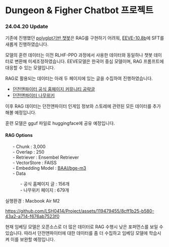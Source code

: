 # Dungeon & Figher Chatbot 프로젝트


<h3> 24.04.20 Update</h3>

기존에 진행했던 [polyglot기반 챗봇](https://github.com/LSH0414/Project/tree/master/DnF_Chatbot)은 RAG를 구현하기 어려워,  [EEVE-10.8b](https://huggingface.co/yanolja/EEVE-Korean-Instruct-10.8B-v1.0)에 SFT를 새롭게 진행하였습니다.

모델의 훈련 데이터는 이전 RLHF-PPO 과정에서 사용한 데이터와 동일하나 챗봇 데이터로 변환해 미세조정하였습니다. EEVE모델은 한국어 중심 모델이며, RAG 프롬프트에 대응할 수 있는 모델입니다.

RAG로 활용되는 데이터는 아래 두 페이지에 있는 글을 수집하여 진행하였습니다.
- [던전앤파이터 공식 홈페이지 커뮤니티 공략글](https://df.nexon.com/community/dnfboard/article/2760672?category=0)
- [던전앤파이터 나무위키](https://namu.wiki/w/던전앤파이터)


이후 RAG 데이터는 던전앤파이터 인게임 정보와 스토레에 관련된 모든 데이터를 추가해볼 예정입니다.

훈련 모델은 gguf 파일로 huggingface에 공유 예정입니다.

<h4>RAG Options</h4>

<ul>
  - Chunk : 3,000<br/>
  - Overlap : 250<br/>
  - Retriever : Ensembel Retriever<br/>
  - VectorStore : FAISS<br/>
  - Embedding Model : <a href = 'https://huggingface.co/BAAI/bge-m3'>BAAI/bge-m3</a> <br/>
  - Data</br>
  <ul>
  - 공식 홈페이지 글 : 156개</br>
  - 나무위키 페이지 : 679개
    </ul>
</ul>


실행환경 : Macbook Air M2



https://github.com/LSH0414/Project/assets/119479455/8cff1b25-b580-43a2-a714-f676ab7523f0




현재 임베딩 모델은 오픈소스로 더 많은 데이터로 RAG 수행시 낮은 포퍼먼스를 보일 수 있습니다. 따라서 던전앤파이터에 대한 데이터를 좀 더 수집하고 임베딩 모델에 학습시켜 이를 보완할 예정입니다.
